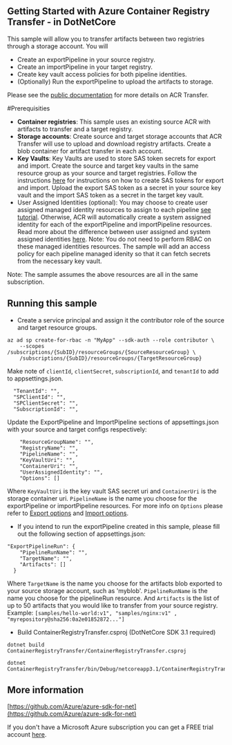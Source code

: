 ## Getting Started with Azure Container Registry Transfer - in DotNetCore ##

This sample will allow you to transfer artifacts between two registries through a storage account. You will
* Create an exportPipeline in your source registry.
* Create an importPipeline in your target registry.
* Create key vault access policies for both pipeline identities.
* (Optionally) Run the exportPipeline to upload the artifacts to storage. 

Please see the [public documentation](https://docs.microsoft.com/en-us/azure/container-registry/container-registry-transfer-images) for more details on ACR Transfer.


#Prerequisities

* **Container registries**: This sample uses an existing source ACR with artifacts to transfer and a target registry. 
* **Storage accounts**: Create source and target storage accounts that ACR Transfer will use to upload and download registry artifacts. Create a blob container for artifact transfer in each account.
* **Key Vaults**: Key Vaults are used to store SAS token secrets for export and import. Create the source and target key vaults in the same resource group as your source and target registries. Follow the instructions [here](https://docs.microsoft.com/en-us/azure/container-registry/container-registry-transfer-images#create-and-store-sas-keys) for instructions on how to create SAS tokens for export and import. Upload the export SAS token as a secret in your source key vault and the import SAS token as a secret in the target key vault.
* User Assigned Identities (optional): You may choose to create user assigned managed identity resources to assign to each pipeline [see tutorial](https://docs.microsoft.com/en-us/azure/active-directory/managed-identities-azure-resources/how-to-manage-ua-identity-cli). Otherwise, ACR will automatically create a system assigned identity for each of the exportPipeline and importPipeline resources. Read more about the difference between user assigned and system assigned identities [here](https://docs.microsoft.com/en-us/azure/active-directory/managed-identities-azure-resources/overview). Note: You do not need to perform RBAC on these managed identities resources. The sample will add an access policy for each pipeline managed idenity so that it can fetch secrets from the necessary key vault.

Note: The sample assumes the above resources are all in the same subscription.

## Running this sample ##

* Create a service principal and assign it the contributor role of the source and target resource groups.
```
az ad sp create-for-rbac -n "MyApp" --sdk-auth --role contributor \
    --scopes /subscriptions/{SubID}/resourceGroups/{SourceResourceGroup} \
    /subscriptions/{SubID}/resourceGroups/{TargetResourceGroup}
```

Make note of `clientId`, `clientSecret`, `subscriptionId`, and `tenantId` to add to appsettings.json.

```
  "TenantId": "",
  "SPClientId": "",
  "SPClientSecret": "",
  "SubscriptionId": "",
```

Update the ExportPipeline and ImportPipeline sections of appsettings.json with your source and target configs respectively:

```
    "ResourceGroupName": "",
    "RegistryName": "",
    "PipelineName": "",
    "KeyVaultUri": "",
    "ContainerUri": "",
    "UserAssignedIdentity": "",
    "Options": []
```

Where `KeyVaultUri` is the key vault SAS secret uri and `ContainerUri` is the storage container uri. `PipelineName` is the name you choose for the exportPipeline or importPipeline resources. For more info on `Options` please refer to [Export options](https://docs.microsoft.com/en-us/azure/container-registry/container-registry-transfer-images#export-options) and [Import options](https://docs.microsoft.com/en-us/azure/container-registry/container-registry-transfer-images#import-options).


* If you intend to run the exportPipeline created in this sample, please fill out the following section of appsettings.json:

```
"ExportPipelineRun": {
    "PipelineRunName": "",
    "TargetName": "",
    "Artifacts": []
  }
```

Where `TargetName` is the name you choose for the artifacts blob exported to your source storage account, such as 'myblob'. `PipelineRunName` is the name you choose for the pipelineRun resource.
And `Artifacts` is the list of up to 50 artifacts that you would like to transfer from your source registry.
Example: `[samples/hello-world:v1", "samples/nginx:v1" , "myrepository@sha256:0a2e01852872..."]`



* Build ContainerRegistryTransfer.csproj (DotNetCore SDK 3.1 required)
```
dotnet build ContainerRegistryTransfer/ContainerRegistryTransfer.csproj

dotnet ContainerRegistryTransfer/bin/Debug/netcoreapp3.1/ContainerRegistryTransfer.dll
```

## More information ##

[https://github.com/Azure/azure-sdk-for-net](https://github.com/Azure/azure-sdk-for-net)

If you don't have a Microsoft Azure subscription you can get a FREE trial account [here](http://go.microsoft.com/fwlink/?LinkId=330212).
